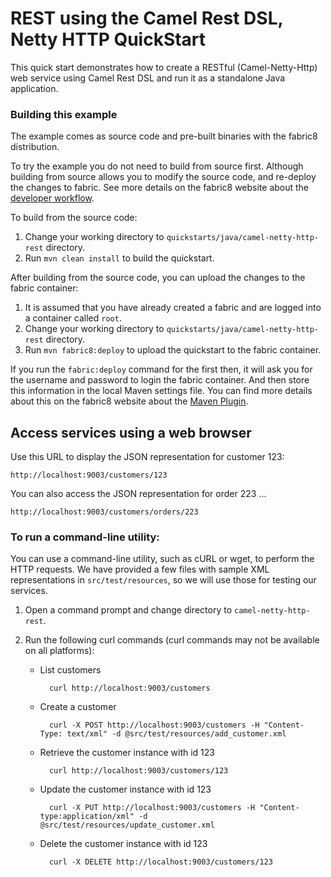 # REST using the Camel Rest DSL, Netty HTTP QuickStart

This quick start demonstrates how to create a RESTful (Camel-Netty-Http) web service using Camel Rest DSL and run it as a standalone Java application.

### Building this example

The example comes as source code and pre-built binaries with the fabric8 distribution.

To try the example you do not need to build from source first. Although building from source allows you to modify the source code, and re-deploy the changes to fabric. See more details on the fabric8 website about the [developer workflow](http://fabric8.io/gitbook/developer.html).

To build from the source code:

1. Change your working directory to `quickstarts/java/camel-netty-http-rest` directory.
1. Run `mvn clean install` to build the quickstart.

After building from the source code, you can upload the changes to the fabric container:

1. It is assumed that you have already created a fabric and are logged into a container called `root`.
1. Change your working directory to `quickstarts/java/camel-netty-http-rest` directory.
1. Run `mvn fabric8:deploy` to upload the quickstart to the fabric container.

If you run the `fabric:deploy` command for the first then, it will ask you for the username and password to login the fabric container.
And then store this information in the local Maven settings file. You can find more details about this on the fabric8 website about the [Maven Plugin](http://fabric8.io/gitbook/mavenPlugin.html).


## Access services using a web browser

Use this URL to display the JSON representation for customer 123:

    http://localhost:9003/customers/123

You can also access the JSON representation for order 223 ...

    http://localhost:9003/customers/orders/223

### To run a command-line utility:

You can use a command-line utility, such as cURL or wget, to perform the HTTP requests.  We have provided a few files with sample XML representations in `src/test/resources`, so we will use those for testing our services.

1. Open a command prompt and change directory to `camel-netty-http-rest`.
2. Run the following curl commands (curl commands may not be available on all platforms):

    * List customers

            curl http://localhost:9003/customers

    * Create a customer

            curl -X POST http://localhost:9003/customers -H "Content-Type: text/xml" -d @src/test/resources/add_customer.xml

    * Retrieve the customer instance with id 123

            curl http://localhost:9003/customers/123

    * Update the customer instance with id 123

            curl -X PUT http://localhost:9003/customers -H "Content-type:application/xml" -d @src/test/resources/update_customer.xml

    * Delete the customer instance with id 123

            curl -X DELETE http://localhost:9003/customers/123